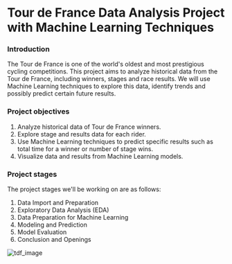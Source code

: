  # Tour de France Data Analysis Project with Machine Learning Techniques

### Introduction
 The Tour de France is one of the world's oldest and most prestigious cycling competitions. 
 This project aims to analyze historical data from the Tour de France, including winners, stages and race results. 
 We will use Machine Learning techniques to explore this data, identify trends and possibly predict certain future results.

### Project objectives
 1. Analyze historical data of Tour de France winners.
 2. Explore stage and results data for each rider.
 3. Use Machine Learning techniques to predict specific results such as total time for a winner or number of stage wins.
 4. Visualize data and results from Machine Learning models.

 ### Project stages
 
 The project stages we'll be working on are as follows:
 1. Data Import and Preparation
 2. Exploratory Data Analysis (EDA)
 3. Data Preparation for Machine Learning
 4. Modeling and Prediction
 5. Model Evaluation
 6. Conclusion and Openings

![tdf_image](https://github.com/AdrixnIPP/TourDeFrance/assets/121221811/656fcaeb-a31f-4d52-8ff5-4ccaddd308d2)
